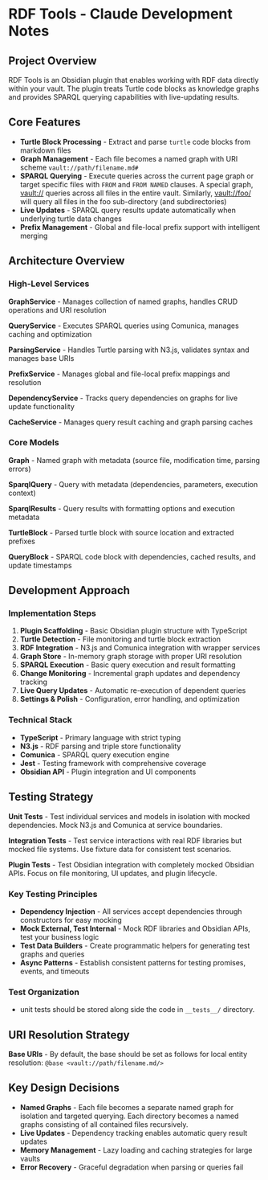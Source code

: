 # RDF Tools - Claude Development Notes

## Project Overview

RDF Tools is an Obsidian plugin that enables working with RDF data directly within your vault. The plugin treats Turtle code blocks as knowledge graphs and provides SPARQL querying capabilities with live-updating results.

## Core Features

- **Turtle Block Processing** - Extract and parse `turtle` code blocks from markdown files
- **Graph Management** - Each file becomes a named graph with URI scheme `vault://path/filename.md#`
- **SPARQL Querying** - Execute queries across the current page graph or target specific files with `FROM` and `FROM NAMED` clauses. A special graph, <vault://> queries across all files in the entire vault.  Similarly, <vault://foo/> will query all files in the foo sub-directory (and subdirectories)
- **Live Updates** - SPARQL query results update automatically when underlying turtle data changes
- **Prefix Management** - Global and file-local prefix support with intelligent merging

## Architecture Overview

### High-Level Services

**GraphService** - Manages collection of named graphs, handles CRUD operations and URI resolution

**QueryService** - Executes SPARQL queries using Comunica, manages caching and optimization

**ParsingService** - Handles Turtle parsing with N3.js, validates syntax and manages base URIs

**PrefixService** - Manages global and file-local prefix mappings and resolution

**DependencyService** - Tracks query dependencies on graphs for live update functionality

**CacheService** - Manages query result caching and graph parsing caches

### Core Models

**Graph** - Named graph with metadata (source file, modification time, parsing errors)

**SparqlQuery** - Query with metadata (dependencies, parameters, execution context)

**SparqlResults** - Query results with formatting options and execution metadata

**TurtleBlock** - Parsed turtle block with source location and extracted prefixes

**QueryBlock** - SPARQL code block with dependencies, cached results, and update timestamps

## Development Approach

### Implementation Steps

1. **Plugin Scaffolding** - Basic Obsidian plugin structure with TypeScript
2. **Turtle Detection** - File monitoring and turtle block extraction
3. **RDF Integration** - N3.js and Comunica integration with wrapper services
4. **Graph Store** - In-memory graph storage with proper URI resolution
5. **SPARQL Execution** - Basic query execution and result formatting
6. **Change Monitoring** - Incremental graph updates and dependency tracking
7. **Live Query Updates** - Automatic re-execution of dependent queries
8. **Settings & Polish** - Configuration, error handling, and optimization

### Technical Stack

- **TypeScript** - Primary language with strict typing
- **N3.js** - RDF parsing and triple store functionality
- **Comunica** - SPARQL query execution engine
- **Jest** - Testing framework with comprehensive coverage
- **Obsidian API** - Plugin integration and UI components

## Testing Strategy

**Unit Tests** - Test individual services and models in isolation with mocked dependencies. Mock N3.js and Comunica at service boundaries.

**Integration Tests** - Test service interactions with real RDF libraries but mocked file systems. Use fixture data for consistent test scenarios.

**Plugin Tests** - Test Obsidian integration with completely mocked Obsidian APIs. Focus on file monitoring, UI updates, and plugin lifecycle.

### Key Testing Principles

- **Dependency Injection** - All services accept dependencies through constructors for easy mocking
- **Mock External, Test Internal** - Mock RDF libraries and Obsidian APIs, test your business logic
- **Test Data Builders** - Create programmatic helpers for generating test graphs and queries
- **Async Patterns** - Establish consistent patterns for testing promises, events, and timeouts

### Test Organization

- unit tests should be stored along side the code in `__tests__/` directory.

## URI Resolution Strategy

**Base URIs** - By default, the base should be set as follows for local entity resolution: `@base <vault://path/filename.md/>`

## Key Design Decisions

- **Named Graphs** - Each file becomes a separate named graph for isolation and targeted querying. Each directory becomes a named graphs consisting of all contained files recursively.
- **Live Updates** - Dependency tracking enables automatic query result updates
- **Memory Management** - Lazy loading and caching strategies for large vaults
- **Error Recovery** - Graceful degradation when parsing or queries fail

